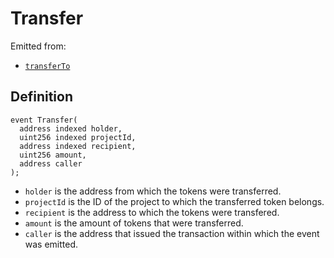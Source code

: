 # Transfer

Emitted from:

* [`transferTo`](../write/transferto.md)

## Definition

```solidity
event Transfer(
  address indexed holder,
  uint256 indexed projectId,
  address indexed recipient,
  uint256 amount,
  address caller
);
```

* `holder` is the address from which the tokens were transferred.
* `projectId` is the ID of the project to which the transferred token belongs.
* `recipient` is the address to which the tokens were transfered.
* `amount` is the amount of tokens that were transferred.
* `caller` is the address that issued the transaction within which the event was emitted.

